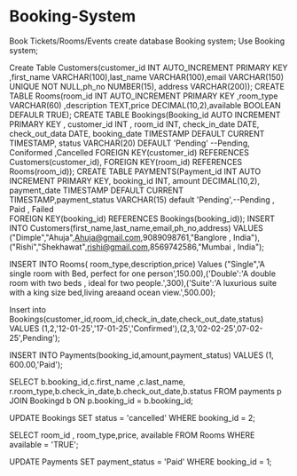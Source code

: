 # Booking-System
Book Tickets/Rooms/Events
create database Booking system;
Use Booking system;

Create Table Customers(customer_id INT AUTO_INCREMENT PRIMARY KEY ,first_name VARCHAR(100),last_name VARCHAR(100),email VARCHAR(150) UNIQUE NOT NULL,ph_no NUMBER(15), address VARCHAR(200));
CREATE TABLE Rooms(room_id INT AUTO_INCREMENT PRIMARY KEY ,room_type VARCHAR(60) ,description TEXT,price DECIMAL(10,2),available BOOLEAN DEFAULR TRUE);
CREATE TABLE Bookings(Booking_id AUTO INCREMENT PRIMARY KEY , customer_id INT , room_id INT, check_in_date DATE, check_out_data DATE, booking_date TIMESTAMP DEFAULT CURRENT TIMESTAMP,
  status VARCHAR(20) DEFAULT 'Pending' --Pending, Coniformed ,Cancelled
  FOREIGN KEY(customer_id) REFERENCES Customers(customer_id), FOREIGN KEY(room_id) REFERENCES Rooms(room_id));
  CREATE TABLE PAYMENTS(Payment_id INT AUTO INCREMENT PRIMARY KEY, booking_id INT, amount DECIMAL(10,2), payment_date TIMESTAMP DEFAULT CURRENT TIMESTAMP,payment_status VARCHAR(15) default 'Pending',--Pending , Paid , Failed  
  FOREIGN KEY(booking_id) REFERENCES Bookings(booking_id));
  INSERT INTO Customers(first_name,last_name,email,ph_no,address) VALUES 
  ("Dimple","Ahuja",Ahuja@gmail.com,9089098761,"Banglore , India"),
  ("Rishi","Shekhawat",rishi@gmail.com,8569742586,"Mumbai , India");

  INSERT INTO Rooms( room_type,description,price) Values 
  ("Single",'A single room with Bed, perfect for one person',150.00),('Double':'A double room with two beds , ideal for two people.',300),('Suite':'A luxurious suite with a king size bed,living areaand ocean view.',500.00);

  Insert into Bookings(customer_id,room_id,check_in_date,check_out_date,status) VALUES 
  (1,2,'12-01-25','17-01-25','Confirmed'),(2,3,'02-02-25',07-02-25',Pending');

  INSERT INTO Payments(booking_id,amount,payment_status) VALUES
  (1, 600.00,'Paid');

  SELECT b.booking_id,c.first_name ,c.last_name, r.room_type,b.check_in_date,b.check_out_date,b.status
  FROM payments p
  JOIN Bookingd b ON p.booking_id = b.booking_id;

  UPDATE Bookings SET status = 'cancelled' WHERE booking_id = 2;

  SELECT room_id , room_type,price, available FROM Rooms WHERE available = 'TRUE';

  UPDATE Payments SET payment_status = 'Paid' WHERE booking_id = 1;
